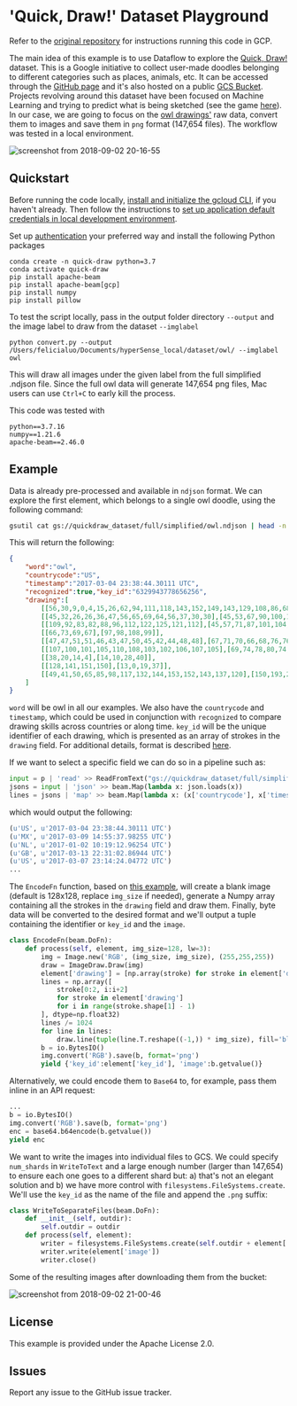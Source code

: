 # 'Quick, Draw!' Dataset Playground

Refer to the [original repository](https://github.com/gxercavins/dataflow-samples/tree/master/quick-draw) for instructions running this code in GCP.

The main idea of this example is to use Dataflow to explore the [Quick, Draw!](https://towardsdatascience.com/quick-draw-the-worlds-largest-doodle-dataset-823c22ffce6b) dataset. This is a Google initiative to collect user-made doodles belonging to different categories such as places, animals, etc. It can be accessed through the [GitHub page](https://github.com/googlecreativelab/quickdraw-dataset) and it's also hosted on a public [GCS Bucket](https://console.cloud.google.com/storage/browser/quickdraw_dataset). Projects revolving around this dataset have been focused on Machine Learning and trying to predict what is being sketched (see the game [here](https://quickdraw.withgoogle.com/#)). In our case, we are going to focus on the [owl drawings'](https://quickdraw.withgoogle.com/data/owl) raw data, convert them to images and save them in `png` format (147,654 files). The workflow was tested in a local environment.

![screenshot from 2018-09-02 20-16-55](https://user-images.githubusercontent.com/29493411/44959774-8fa4de00-aef4-11e8-9516-448117a52ebc.png)

## Quickstart

Before running the code locally, [install and initialize the gcloud CLI](https://cloud.google.com/sdk/docs/install), if you haven't already.
Then follow the instructions to [set up application default credentials in local development environment](https://cloud.google.com/docs/authentication/provide-credentials-adc#local-dev).

Set up [authentication](https://cloud.google.com/docs/authentication/) your preferred way and install the following Python packages 

```
conda create -n quick-draw python=3.7
conda activate quick-draw
pip install apache-beam
pip install apache-beam[gcp]
pip install numpy
pip install pillow
```

To test the script locally, pass in the output folder directory `--output` and the image label to draw from the dataset `--imglabel`
```
python convert.py --output /Users/felicialuo/Documents/hyperSense_local/dataset/owl/ --imglabel owl
```
This will draw all images under the given label from the full simplified .ndjson file. Since the full owl data will generate 147,654 png files, Mac users can use `Ctrl+C` to early kill the process.

This code was tested with 
```
python==3.7.16
numpy==1.21.6
apache-beam==2.46.0
```

## Example

Data is already pre-processed and available in `ndjson` format. We can explore the first element, which belongs to a single owl doodle, using the following command:

```bash
gsutil cat gs://quickdraw_dataset/full/simplified/owl.ndjson | head -n 1
```

This will return the following:

```json
{
    "word":"owl",
    "countrycode":"US",
    "timestamp":"2017-03-04 23:38:44.30111 UTC",
    "recognized":true,"key_id":"6329943778656256",
    "drawing":[
        [[56,30,9,0,4,15,26,62,94,111,118,143,152,149,143,129,108,86,68,46,33,28],[19,29,51,75,106,133,143,151,149,144,139,102,66,34,24,14,5,0,1,7,16,25]],
        [[45,32,26,26,36,47,56,65,69,64,56,37,30,30],[45,53,67,90,100,101,95,79,59,48,42,37,37,40]],
        [[109,92,83,82,88,96,112,122,125,121,112],[45,57,71,87,101,104,101,87,55,46,48]],
        [[66,73,69,67],[97,98,108,99]],
        [[47,47,51,51,46,43,47,50,45,42,44,48,48],[67,71,70,66,68,76,76,69,68,71,75,75,69]],
        [[107,100,101,105,110,108,103,102,106,107,105],[69,74,78,80,74,70,75,78,78,73,77]],
        [[38,20,14,4],[14,10,28,40]],
        [[128,141,151,150],[13,0,19,37]],
        [[49,41,50,65,85,98,117,132,144,153,152,143,137,120],[150,193,226,239,250,255,254,249,236,194,164,142,134,132]]
    ]
}
```

`word` will be owl in all our examples. We also have the `countrycode` and `timestamp`, which could be used in conjunction with `recognized` to compare drawing skills across countries or along time. `key_id` will be the unique identifier of each drawing, which is presented as an array of strokes in the `drawing` field. For additional details, format is described [here](https://github.com/googlecreativelab/quickdraw-dataset#the-raw-moderated-dataset).

If we want to select a specific field we can do so in a pipeline such as:

```python
input = p | 'read' >> ReadFromText("gs://quickdraw_dataset/full/simplified/owl.ndjson")
jsons = input | 'json' >> beam.Map(lambda x: json.loads(x))
lines = jsons | 'map' >> beam.Map(lambda x: (x['countrycode'], x['timestamp']))
```

which would output the following:
```python
(u'US', u'2017-03-04 23:38:44.30111 UTC')
(u'MX', u'2017-03-09 14:55:37.98255 UTC')
(u'NL', u'2017-01-02 10:19:12.96254 UTC')
(u'GB', u'2017-03-13 22:31:02.86944 UTC')
(u'US', u'2017-03-07 23:14:24.04772 UTC')
...
```

The `EncodeFn` function, based on [this example](https://colab.research.google.com/github/tensorflow/workshops/blob/master/extras/amld/notebooks/exercises/1_qd_data.ipynb#scrollTo=EBkp94O9GeFt), will create a blank image (default is 128x128, replace `img_size` if needed), generate a Numpy array containing all the strokes in the `drawing` field and draw them. Finally, byte data will be converted to the desired format and we'll output a tuple containing the identifier or `key_id` and the `image`.

```python
class EncodeFn(beam.DoFn):
    def process(self, element, img_size=128, lw=3):
        img = Image.new('RGB', (img_size, img_size), (255,255,255))
        draw = ImageDraw.Draw(img)
        element['drawing'] = [np.array(stroke) for stroke in element['drawing']]
        lines = np.array([
            stroke[0:2, i:i+2]
            for stroke in element['drawing']
            for i in range(stroke.shape[1] - 1)
        ], dtype=np.float32)
        lines /= 1024
        for line in lines:
            draw.line(tuple(line.T.reshape((-1,)) * img_size), fill='black', width=lw)
        b = io.BytesIO()
        img.convert('RGB').save(b, format='png')
        yield {'key_id':element['key_id'], 'image':b.getvalue()}
```

Alternatively, we could encode them to `Base64` to, for example, pass them inline in an API request:

```python
...
b = io.BytesIO()
img.convert('RGB').save(b, format='png')
enc = base64.b64encode(b.getvalue())
yield enc
```

We want to write the images into individual files to GCS. We could specify `num_shards` in `WriteToText` and a large enough number (larger than 147,654) to ensure each one goes to a different shard but: a) that's not an elegant solution and b) we have more control with `filesystems.FileSystems.create`. We'll use the `key_id` as the name of the file and append the `.png` suffix:

```python
class WriteToSeparateFiles(beam.DoFn):
    def __init__(self, outdir):
        self.outdir = outdir
    def process(self, element):
        writer = filesystems.FileSystems.create(self.outdir + element['key_id'] + '.png')
        writer.write(element['image'])
        writer.close()
```

Some of the resulting images after downloading them from the bucket:

![screenshot from 2018-09-02 21-00-46](https://user-images.githubusercontent.com/29493411/44959776-96cbec00-aef4-11e8-902a-0bcb71c713a1.png)

## License

This example is provided under the Apache License 2.0.

## Issues

Report any issue to the GitHub issue tracker.
